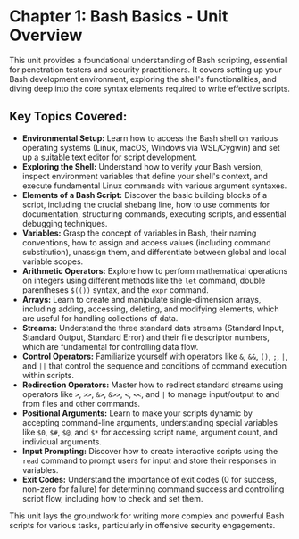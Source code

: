 # Chapter 1: Bash Basics - Unit Overview

This unit provides a foundational understanding of Bash scripting, essential for penetration testers and security practitioners. It covers setting up your Bash development environment, exploring the shell's functionalities, and diving deep into the core syntax elements required to write effective scripts.

## Key Topics Covered:

*   **Environmental Setup:** Learn how to access the Bash shell on various operating systems (Linux, macOS, Windows via WSL/Cygwin) and set up a suitable text editor for script development.
*   **Exploring the Shell:** Understand how to verify your Bash version, inspect environment variables that define your shell's context, and execute fundamental Linux commands with various argument syntaxes.
*   **Elements of a Bash Script:** Discover the basic building blocks of a script, including the crucial shebang line, how to use comments for documentation, structuring commands, executing scripts, and essential debugging techniques.
*   **Variables:** Grasp the concept of variables in Bash, their naming conventions, how to assign and access values (including command substitution), unassign them, and differentiate between global and local variable scopes.
*   **Arithmetic Operators:** Explore how to perform mathematical operations on integers using different methods like the `let` command, double parentheses `$(())` syntax, and the `expr` command.
*   **Arrays:** Learn to create and manipulate single-dimension arrays, including adding, accessing, deleting, and modifying elements, which are useful for handling collections of data.
*   **Streams:** Understand the three standard data streams (Standard Input, Standard Output, Standard Error) and their file descriptor numbers, which are fundamental for controlling data flow.
*   **Control Operators:** Familiarize yourself with operators like `&`, `&&`, `()`, `;`, `|`, and `||` that control the sequence and conditions of command execution within scripts.
*   **Redirection Operators:** Master how to redirect standard streams using operators like `>`, `>>`, `&>`, `&>>`, `<`, `<<`, and `|` to manage input/output to and from files and other commands.
*   **Positional Arguments:** Learn to make your scripts dynamic by accepting command-line arguments, understanding special variables like `$0`, `$#`, `$@`, and `$*` for accessing script name, argument count, and individual arguments.
*   **Input Prompting:** Discover how to create interactive scripts using the `read` command to prompt users for input and store their responses in variables.
*   **Exit Codes:** Understand the importance of exit codes (0 for success, non-zero for failure) for determining command success and controlling script flow, including how to check and set them.

This unit lays the groundwork for writing more complex and powerful Bash scripts for various tasks, particularly in offensive security engagements.
